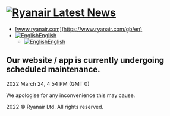  [![Ryanair Latest News](https://news.ryanair.com/wp-content/themes/ryanair-crisis/assets/images/ryanair-logo.png)](https://news.ryanair.com/en/) 
==================================================================================================================================================

*   [www.ryanair.com](https://www.ryanair.com/gb/en)
*   [![English](https://news.ryanair.com/wp-content/plugins/polylang/flags/ie.png "English")English](#pll_switcher)
    *   [![English](https://news.ryanair.com/wp-content/plugins/polylang/flags/ie.png "English")English](https://news.ryanair.com/en/)

Our website / app is currently undergoing scheduled maintenance.
----------------------------------------------------------------

2022 March 24, 4:54 PM (GMT 0)

We apologise for any inconvenience this may cause.

2022 © Ryanair Ltd. All rights reserved.